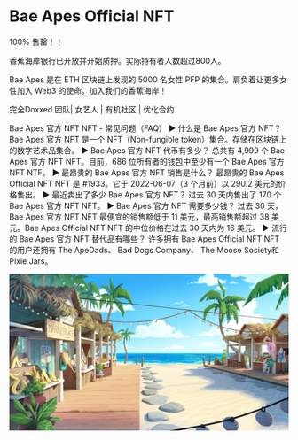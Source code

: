 # Bae Apes Official NFT

100% 售罄！！

香蕉海岸银行已开放并开始质押。实际持有者人数超过800人。

Bae Apes 是在 ETH 区块链上发现的 5000 名女性 PFP 的集合。肩负着让更多女性加入 Web3 的使命。加入我们的香蕉海岸！  

完全Doxxed 团队| 女艺人 | 有机社区 | 优化合约

Bae Apes 官方 NFT NFT - 常见问题（FAQ）
▶ 什么是 Bae Apes 官方 NFT？
Bae Apes 官方 NFT 是一个 NFT（Non-fungible token）集合。存储在区块链上的数字艺术品集合。
▶ Bae Apes 官方 NFT 代币有多少？
总共有 4,999 个 Bae Apes 官方 NFT NFT。目前，686 位所有者的钱包中至少有一个 Bae Apes 官方 NFT NTF。
▶ 最昂贵的 Bae Apes 官方 NFT 销售是什么？
最昂贵的 Bae Apes Official NFT NFT 是 #1933。它于 2022-06-07（3 个月前）以 290.2 美元的价格售出。
▶ 最近卖出了多少 Bae Apes 官方 NFT？
过去 30 天内售出了 170 个 Bae Apes 官方 NFT NFT。
▶ Bae Apes 官方 NFT 需要多少钱？
过去 30 天，Bae Apes 官方 NFT NFT 最便宜的销售额低于 11 美元，最高销售额超过 38 美元。Bae Apes Official NFT NFT 的中位价格在过去 30 天内为 16 美元。
▶ 流行的 Bae Apes 官方 NFT 替代品有哪些？
许多拥有 Bae Apes Official NFT NFT 的用户还拥有 The ApeDads、 Bad Dogs Company、 The Moose Society和 Pixie Jars。

![unnamed](unnamed.png)
